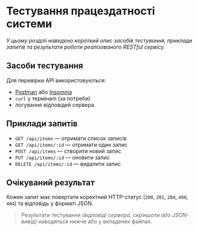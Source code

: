 # Тестування працездатності системи

*У цьому розділі наведено короткий опис засобів тестування, приклади запитів та результати роботи реалізованого RESTful сервісу.*

## Засоби тестування

Для перевірки API використовуються:
- [Postman](https://www.postman.com/) або [Insomnia](https://insomnia.rest/)
- `curl` у терміналі (за потреби)
- логування відповідей сервера

## Приклади запитів

- `GET /api/items` — отримати список записів  
- `GET /api/items/:id` — отримати один запис  
- `POST /api/items` — створити новий запис  
- `PUT /api/items/:id` — оновити запис  
- `DELETE /api/items/:id` — видалити запис

## Очікуваний результат

Кожен запит має повертати коректний HTTP-статус (`200`, `201`, `204`, `400`, `404`) та відповідь у форматі JSON.

> Результати тестування *(відповіді сервера, скріншоти або JSON-вивід)* наводяться нижче або у вкладених файлах.
